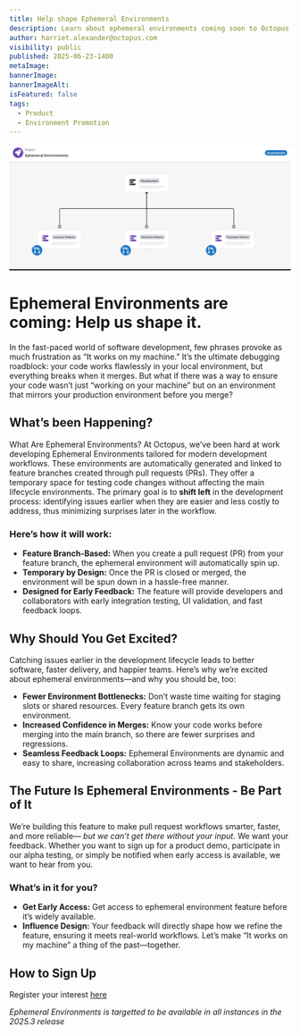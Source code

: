 ```yaml
---
title: Help shape Ephemeral Environments
description: Learn about ephemeral environments coming soon to Octopus and help us shape the feature.
author: harriet.alexander@octopus.com
visibility: public
published: 2025-06-23-1400
metaImage: 
bannerImage: 
bannerImageAlt: 
isFeatured: false
tags: 
  - Product
  - Environment Promotion
---
```


![ephemeral environments set up based development environment](friendly-neighbourhood-designer.jpg)
# Ephemeral Environments are coming: Help us shape it.

In the fast-paced world of software development, few phrases provoke as much frustration as “It works on my machine.” It’s the ultimate debugging roadblock: your code works flawlessly in your local environment, but everything breaks when it merges. But what if there was a way to ensure your code wasn’t just “working on your machine” but on an environment that mirrors your production environment before you merge?

## What’s been Happening?
What Are Ephemeral Environments? At Octopus, we’ve been hard at work developing Ephemeral Environments tailored for modern development workflows. These environments are automatically generated and linked to feature branches created through pull requests (PRs). They offer a temporary space for testing code changes without affecting the main lifecycle environments. 
The primary goal is to **shift left** in the development process: identifying issues earlier when they are easier and less costly to address, thus minimizing surprises later in the workflow. 
### Here’s how it will work:
- **Feature Branch-Based:** When you create a pull request (PR) from your feature branch, the ephemeral environment will automatically spin up.
- **Temporary by Design:** Once the PR is closed or merged, the environment will be spun down in a hassle-free manner.
- **Designed for Early Feedback:** The feature will provide developers and collaborators with early integration testing, UI validation, and fast feedback loops.

## Why Should You Get Excited?
Catching issues earlier in the development lifecycle leads to better software, faster delivery, and happier teams. Here’s why we’re excited about ephemeral environments—and why you should be, too:
- **Fewer Environment Bottlenecks:** Don’t waste time waiting for staging slots or shared resources. Every feature branch gets its own environment.
- **Increased Confidence in Merges:** Know your code works before merging into the main branch, so there are fewer surprises and regressions.
- **Seamless Feedback Loops:** Ephemeral Environments are dynamic and easy to share, increasing collaboration across teams and stakeholders.

## The Future Is Ephemeral Environments - Be Part of It
We’re building this feature to make pull request workflows smarter, faster, and more reliable— *but we can’t get there without your input.*
We want your feedback. Whether you want to sign up for a product demo, participate in our alpha testing, or simply be notified when early access is available, we want to hear from you.
### What’s in it for you?
- **Get Early Access:** Get access to ephemeral environment feature before it’s widely available.
- **Influence Design:** Your feedback will directly shape how we refine the feature, ensuring it meets real-world workflows.
Let’s make “It works on my machine” a thing of the past—together.

## How to Sign Up
Register your interest [here](https://admin.typeform.com/form/ZOia9Aje/create?block=9ded49c0-1887-400a-a9ba-5e2ae8aab68d)

*Ephemeral Environments is targetted to be available in all instances in the 2025.3 release* 
